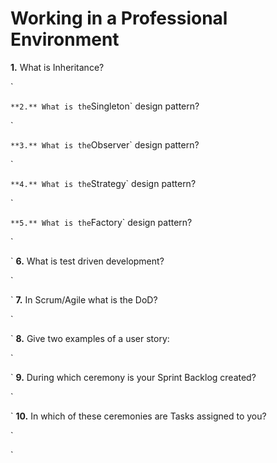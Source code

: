 # Working in a Professional Environment

**1.** What is Inheritance?
<!-- enter you answer in the space below -->
`

`
**2.** What is the `Singleton` design pattern?
<!-- enter you answer in the space below -->
`

`
**3.** What is the `Observer` design pattern?
<!-- enter you answer in the space below -->
`

`
**4.** What is the `Strategy` design pattern?
<!-- enter you answer in the space below -->
`

`
**5.** What is the `Factory` design pattern?
<!-- enter you answer in the space below -->
`

`
**6.** What is test driven development?
<!-- enter you answer in the space below -->
`

`
**7.** In Scrum/Agile what is the DoD?
<!-- enter you answer in the space below -->
`

`
**8.** Give two examples of a user story:
<!-- enter you answer in the space below -->
`

`
**9.** During which ceremony is your Sprint Backlog created?
<!-- enter you answer in the space below -->
`

`
**10.** In which of these ceremonies are Tasks assigned to you?
<!-- enter you answer in the space below -->
`

`